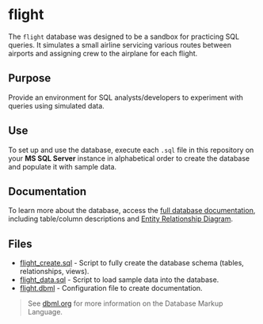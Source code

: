 # flight
The `flight` database was designed to be a sandbox for practicing SQL queries. It simulates a small airline servicing various routes between airports and assigning crew to the airplane for each flight.

## Purpose
Provide an environment for SQL analysts/developers to experiment with queries using simulated data.

## Use
To set up and use the database, execute each `.sql` file in this repository on your **MS SQL Server** instance in alphabetical order to create the database and populate it with sample data.

## Documentation
To learn more about the database, access the [full database documentation](https://dbdocs.io/link/flight), including table/column descriptions and [Entity Relationship Diagram](https://dbdocs.io/link/flight?view=relationships).

## Files
- [flight_create.sql](https://git.leocorde.me/gitea/starlord/flight/src/branch/main/flight_create.sql) - Script to fully create the database schema (tables, relationships, views).
- [flight_data.sql](https://git.leocorde.me/gitea/starlord/flight/src/branch/main/flight_data.sql) - Script to load sample data into the database.
- [flight.dbml](https://git.leocorde.me/gitea/starlord/flight/src/branch/main/flight.dbml) - Configuration file to create documentation.
> See [dbml.org](https://www.dbml.org) for more information on the Database Markup Language.

